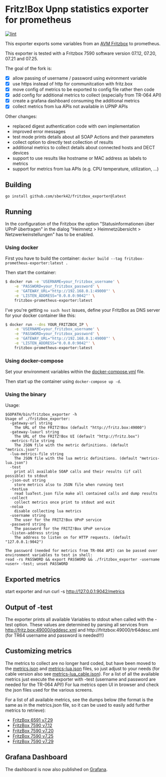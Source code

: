 # Fritz!Box Upnp statistics exporter for prometheus

[![lint](https://github.com/micxer/fritzbox_exporter/actions/workflows/lint.yml/badge.svg?branch=master)](https://github.com/micxer/fritzbox_exporter/actions/workflows/lint.yml)

This exporter exports some variables from an 
[AVM Fritzbox](http://avm.de/produkte/fritzbox/)
to prometheus.

This exporter is tested with a Fritzbox 7590 software version 07.12, 07.20, 07.21 and 07.25.

The goal of the fork is:
  - [x] allow passing of username / password using evironment variable
  - [x] use https instead of http for communitcation with fritz.box
  - [x] move config of metrics to be exported to config file rather then code
  - [x] add config for additional metrics to collect (especially from TR-064 API)
  - [x] create a grafana dashboard consuming the additional metrics
  - [x] collect metrics from lua APIs not available in UPNP APIs
 
Other changes:
  - replaced digest authentication code with own implementation
  - improved error messages
  - test mode prints details about all SOAP Actions and their parameters
  - collect option to directly test collection of results
  - additional metrics to collect details about connected hosts and DECT devices
  - support to use results like hostname or MAC address as labels to metrics
  - support for metrics from lua APIs (e.g. CPU temperature, utilization, ...)
 

## Building

    go install github.com/sberk42/fritzbox_exporter@latest

## Running

In the configuration of the Fritzbox the option "Statusinformationen über UPnP übertragen" in the dialog "Heimnetz >
Heimnetzübersicht > Netzwerkeinstellungen" has to be enabled.

### Using docker

First you have to build the container: `docker build --tag fritzbox-prometheus-exporter:latest .`

Then start the container:

```bash
$ docker run -e 'USERNAME=your_fritzbox_username' \
    -e 'PASSWORD=your_fritzbox_password' \
    -e 'GATEWAY_URL="http://192.168.0.1:49000"' \
    -e 'LISTEN_ADDRESS="0.0.0.0:9042"' \
    fritzbox-prometheus-exporter:latest
```

I've you're getting `no such host` issues, define your FritzBox as DNS server for your docker container like this:

```bash
$ docker run --dns YOUR_FRITZBOX_IP \
    -e 'USERNAME=your_fritzbox_username' \
    -e 'PASSWORD=your_fritzbox_password' \
    -e 'GATEWAY_URL="http://192.168.0.1:49000"' \
    -e 'LISTEN_ADDRESS="0.0.0.0:9042"' \
    fritzbox-prometheus-exporter:latest
```

### Using docker-compose

Set your environment variables within the [docker-compose.yml](docker-compose.yml) file.  

Then start up the container using `docker-compose up -d`.

### Using the binary

Usage:

    $GOPATH/bin/fritzbox_exporter -h
    Usage of ./fritzbox_exporter:
      -gateway-url string
        The URL of the FRITZ!Box (default "http://fritz.box:49000")
      -gateway-luaurl string
        The URL of the FRITZ!Box UI (default "http://fritz.box")
      -metrics-file string
        The JSON file with the metric definitions. (default "metrics.json")
      -lua-metrics-file string
        The JSON file with the lua metric definitions. (default "metrics-lua.json")
      -test
        print all available SOAP calls and their results (if call possible) to stdout
      -json-out string
        store metrics also to JSON file when running test   
      -testLua
        read luaTest.json file make all contained calls and dump results
      -collect
        collect metrics once print to stdout and exit
      -nolua
        disable collecting lua metrics
      -username string
        The user for the FRITZ!Box UPnP service
      -password string
        The password for the FRITZ!Box UPnP service
      -listen-address string
        The address to listen on for HTTP requests. (default "127.0.0.1:9042")
    
    The password (needed for metrics from TR-064 API) can be passed over environment variables to test in shell:
    read -rs PASSWORD && export PASSWORD && ./fritzbox_exporter -username <user> -test; unset PASSWORD

## Exported metrics

start exporter and run
curl -s http://127.0.0.1:9042/metrics 

## Output of -test

The exporter prints all available Variables to stdout when called with the -test option.
These values are determined by parsing all services from http://fritz.box:49000/igddesc.xml and http://fritzbox:49000/tr64desc.xml (for TR64 username and password is needed!!!)

## Customizing metrics

The metrics to collect are no longer hard coded, but have been moved to the [metrics.json](metrics.json) and [metrics-lua.json](metrics-lua.json) files, so just adjust to your needs (for cable version also see [metrics-lua_cable.json](metrics-lua_cable.json)).
For a list of all the available metrics just execute the exporter with -test (username and password are needed for the TR-064 API!)
For lua metrics open UI in browser and check the json files used for the various screens.

For a list of all available metrics, see the dumps below (the format is the same as in the metrics.json file, so it can be used to easily add further metrics to retrieve):
- [FritzBox 6591 v7.29](all_available_metrics_6591_7.29.json)
- [FritzBox 7590 v7.12](all_available_metrics_7590_7.12.json)
- [FritzBox 7590 v7.20](all_available_metrics_7590_7.20.json)
- [FritzBox 7590 v7.25](all_available_metrics_7590_7.25.json)
- [FritzBox 7590 v7.29](all_available_metrics_7590_7.29.json)
## Grafana Dashboard

The dashboard is now also published on [Grafana](https://grafana.com/grafana/dashboards/12579).
